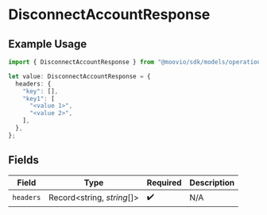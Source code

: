 # DisconnectAccountResponse

## Example Usage

```typescript
import { DisconnectAccountResponse } from "@moovio/sdk/models/operations";

let value: DisconnectAccountResponse = {
  headers: {
    "key": [],
    "key1": [
      "<value 1>",
      "<value 2>",
    ],
  },
};
```

## Fields

| Field                      | Type                       | Required                   | Description                |
| -------------------------- | -------------------------- | -------------------------- | -------------------------- |
| `headers`                  | Record<string, *string*[]> | :heavy_check_mark:         | N/A                        |